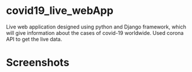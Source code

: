 # covid19_live_webApp

Live web application designed using python and Django framework, which will give information about the cases of covid-19 worldwide.
Used corona API to get the live data.

# Screenshots



